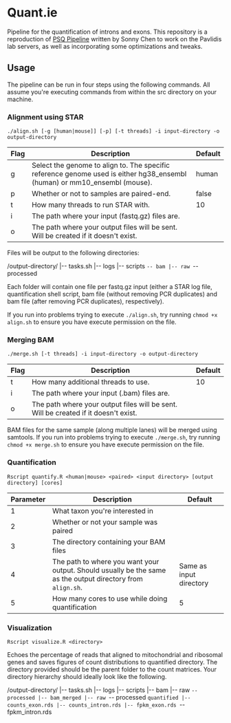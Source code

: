 # Quant.ie
Pipeline for the quantification of introns and exons. This repository is a reproduction of [PSQ Pipeline](https://github.com/sonnyc247/PSQ_Pipeline/) written by Sonny Chen to work on the Pavlidis lab servers, as well as incorporating some optimizations and tweaks.

## Usage
The pipeline can be run in four steps using the following commands. All assume you're executing commands from within the src directory on your machine.

### Alignment using STAR
`./align.sh [-g [human|mouse]] [-p] [-t threads] -i input-directory -o output-directory`

| Flag | Description | Default |
| ---- | ----------- | ------- |
| g | Select the genome to align to. The specific reference genome used is either hg38_ensembl (human) or mm10_ensembl (mouse). | human |
| p | Whether or not to samples are paired-end. | false |
| t | How many threads to run STAR with. | 10 |
| i | The path where your input (fastq.gz) files are. | |
| o | The path where your output files will be sent. Will be created if it doesn't exist. | |

Files will be output to the following directories:

/output-directory/
|-- tasks.sh
|-- logs
|-- scripts
`-- bam
    |-- raw
    `-- processed

Each folder will contain one file per fastq.gz input (either a STAR log file, quantification shell script, bam file (without removing PCR duplicates) and bam file (after removing PCR duplicates), respectively).

If you run into problems trying to execute `./align.sh`, try running `chmod +x align.sh` to ensure you have execute permission on the file.

### Merging BAM
`./merge.sh [-t threads] -i input-directory -o output-directory`

| Flag | Description | Default |
| ---- | ----------- | ------- |
| t | How many additional threads to use. | 10 |
| i | The path where your input (.bam) files are. | |
| o | The path where your output files will be sent. Will be created if it doesn't exist. | |

BAM files for the same sample (along multiple lanes) will be merged using samtools. If you run into problems trying to execute `./merge.sh`, try running `chmod +x merge.sh` to ensure you have execute permission on the file.

### Quantification
`Rscript quantify.R <human|mouse> <paired> <input directory> [output directory] [cores]`

| Parameter | Description | Default |
| --------- | ----------- | ------- |
| 1 | What taxon you're interested in | |
| 2 | Whether or not your sample was paired | |
| 3 | The directory containing your BAM files | |
| 4 | The path to where you want your output. Should usually be the same as the output directory from `align.sh`. | Same as input directory |
| 5 | How many cores to use while doing quantification | 5 |

### Visualization
`Rscript visualize.R <directory>`

Echoes the percentage of reads that aligned to mitochondrial and ribosomal genes and saves figures of count distributions to quantified directory. The directory provided should be the parent folder to the count matrices. Your directory hierarchy should ideally look like the following.

/output-directory/
|-- tasks.sh
|-- logs
|-- scripts
|-- bam
    |-- raw
    `-- processed
|-- bam_merged
    |-- raw
    `-- processed
`quantified
    |-- counts_exon.rds
    |-- counts_intron.rds
    |-- fpkm_exon.rds
    `-- fpkm_intron.rds